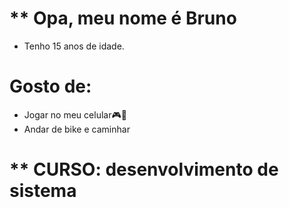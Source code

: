 # ** Opa, meu nome é Bruno
* Tenho 15 anos de idade.
 # Gosto de:
 * Jogar no meu celular🎮📱
 * Andar de bike e caminhar
# ** CURSO: desenvolvimento de sistema
